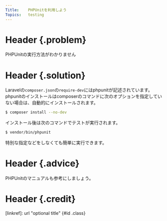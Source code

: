 ```yaml
---
Title:    PHPUnitを利用しよう
Topics:   testing
---
```


# Header {.problem}
PHPUnitの実行方法がわかりません  

# Header {.solution}
Laravelの`composer.json`の`require-dev`にはphpunitが記述されています。  
phpunitのインストールはcomposerのコマンドに次のオプションを指定していない場合は、自動的にインストールされます。

```bash
$ composer install --no-dev
```

インストール後は次のコマンドでテストが実行されます。  
```bash
$ vendor/bin/phpunit
```

特別な指定などをしなくても簡単に実行できます。  


# Header {.advice}
PHPUnitのマニュアルも参考にしましょう。

# Header {.credit}

[linkref]: url "optional title" {#id .class}
